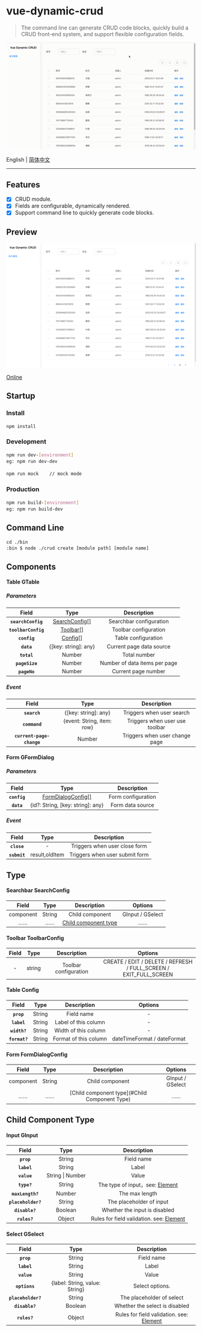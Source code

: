 # vue-dynamic-crud

> The command line can generate CRUD code blocks, quickly build a CRUD front-end system, and support flexible configuration fields.

![Demo](./demo/commander.gif)


English | [简体中文](./README-zh.md)

---

## Features

- [x] CRUD module.
- [x] Fields are configurable, dynamically rendered.
- [x] Support command line to quickly generate code blocks.

## Preview

![Demo](./demo/preview.png)

[Online](https://zengdoc.github.io/vue-dynamic-crud)

## Startup

### Install

```bash
npm install
```

### Development

```bash
npm run dev-[environment]
eg: npm run dev-dev

npm run mock    // mock mode
```

### Production

```bash
npm run build-[environment]
eg: npm run build-dev
```

##  Command Line

```
cd ./bin
:bin $ node ./crud create [module path] [module name]
```



## Components

#### Table GTable

##### Parameters

|        Field        |                   Type                    |          Description          |
| :-----------------: | :---------------------------------------: | :---------------------------: |
| **`searchConfig`**  | [SearchConfig[]](#Searchbar-SearchConfig) |    Searchbar configuration    |
| **`toolbarConfig`** |    [Toolbar[]](#Toolbar-ToolbarConfig)    |     Toolbar configuration     |
|    **`config`**     |         [Config[]](#Table-Config)         |      Table configuration      |
|     **`data`**      |           {[key: string]: any}            |   Current page data source    |
|     **`total`**     |                  Number                   |         Total number          |
|   **`pageSize`**    |                  Number                   | Number of data items per page |
|    **`pageNo`**     |                  Number                   |      Current page number      |

##### Event

|           Field           |            Type            |          Description           |
| :-----------------------: | :------------------------: | :----------------------------: |
|       **`search`**        |    {[key: string]: any}    |   Triggers when user search    |
|       **`command`**       | {event: String, item: row} | Triggers when user use toolbar |
| **`current-page-change`** |           Number           | Triggers when user change page |

#### Form GFormDialog

##### Parameters

|    Field     |                     Type                     |    Description     |
| :----------: | :------------------------------------------: | :----------------: |
| **`config`** | [FormDialogConfig[]](#Form-FormDialogConfig) | Form configuration |
|  **`data`**  |      {id?: String, [key: string]: any}       |  Form data source  |

##### Event

|           Field       |            Type            |          Description          |
| :-----------------------: | :------------------------: | :--------------------: |
|       **`close`**        | - |  Triggers when user close form  |
|       **`submit`**       | result,oldItem | Triggers when user submit form |

## Type

#### Searchbar SearchConfig

|   Field   |  Type  |                  Description                  |     Options      |
| :-------: | :----: | :-------------------------------------------: | :--------------: |
| component | String |                Child component                | GInput / GSelect |
|    ……     |   ……   | [Child component type](#Child-Component-Type) |        ……        |

#### Toolbar ToolbarConfig

| Field |  Type  |      Description      |                           Options                            |
| :---: | :----: | :-------------------: | :----------------------------------------------------------: |
|   -   | string | Toolbar configuration | CREATE / EDIT / DELETE / REFRESH<br/> / FULL_SCREEN / EXIT_FULL_SCREEN |

#### Table Config

|     Field     |  Type  |      Description      |           Options           |
| :-----------: | :----: | :-------------------: | :-------------------------: |
|  **`prop`**   | String |      Field name       |              -              |
|  **`label`**  | String | Label of this column  |              -              |
| **`width?`**  | String | Width of this column  |              -              |
| **`format?`** | String | Format of this column | dateTimeFormat / dateFormat |

#### Form FormDialogConfig

|   Field   |  Type  |                  Description                  |     Options      |
| :-------: | :----: | :-------------------------------------------: | :--------------: |
| component | String |                Child component                | GInput / GSelect |
|    ……     |   ……   | [Child component type](#Child Component Type) |        ……        |

## Child Component Type

####  Input GInput

|       Field        |       Type       |                         Description                          |
| :----------------: | :--------------: | :----------------------------------------------------------: |
|     **`prop`**     |      String      |                          Field name                          |
|    **`label`**     |      String      |                            Label                             |
|    **`value`**     | String \| Number |                            Value                             |
|    **`type?`**     |      String      | The type of input，see: [Element](https://element.eleme.cn/#/zh-CN/component/input) |
|  **`maxLength?`**  |      Number      |                        The max length                        |
| **`placeholder?`** |      String      |                   The placeholder of input                   |
|   **`disable?`**   |     Boolean      |                Whether the input is disabled                 |
|    **`rules?`**    |      Object      | Rules for field validation. see: [Element](https://ant.design/components/form) |

#### Select GSelect

|       Field        |              Type              |                         Description                          |
| :----------------: | :----------------------------: | :----------------------------------------------------------: |
|     **`prop`**     |             String             |                          Field name                          |
|    **`label`**     |             String             |                            Label                             |
|    **`value`**     |             String             |                            Value                             |
|   **`options`**    | {label: String, value: String} |                       Select options.                        |
| **`placeholder?`** |             String             |                  The placeholder of select                   |
|   **`disable?`**   |            Boolean             |                Whether the select is disabled                |
|    **`rules?`**    |             Object             | Rules for field validation. see: [Element](https://ant.design/components/form) |
